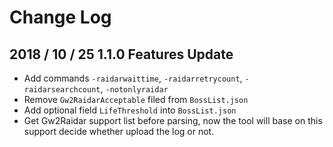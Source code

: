 # Change Log

## 2018 / 10 / 25 1.1.0 Features Update
* Add commands `-raidarwaittime`, `-raidarretrycount`, `-raidarsearchcount`, `-notonlyraidar`
* Remove `Gw2RaidarAcceptable` filed from `BossList.json`
* Add optional field `LifeThreshold` into `BossList.json`
* Get Gw2Raidar support list before parsing, now the tool will base on this support decide whether upload the log or not.